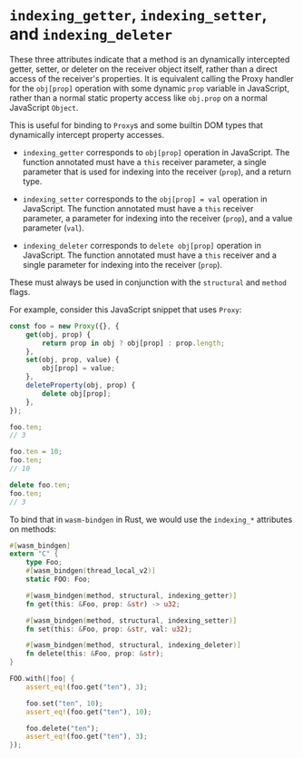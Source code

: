 # `indexing_getter`, `indexing_setter`, and `indexing_deleter`

These three attributes indicate that a method is an dynamically intercepted
getter, setter, or deleter on the receiver object itself, rather than a direct
access of the receiver's properties. It is equivalent calling the Proxy handler
for the `obj[prop]` operation with some dynamic `prop` variable in JavaScript,
rather than a normal static property access like `obj.prop` on a normal
JavaScript `Object`.

This is useful for binding to `Proxy`s and some builtin DOM types that
dynamically intercept property accesses.

* `indexing_getter` corresponds to `obj[prop]` operation in JavaScript. The
  function annotated must have a `this` receiver parameter, a single parameter
  that is used for indexing into the receiver (`prop`), and a return type.

* `indexing_setter` corresponds to the `obj[prop] = val` operation in
  JavaScript. The function annotated must have a `this` receiver parameter, a
  parameter for indexing into the receiver (`prop`), and a value parameter
  (`val`).

* `indexing_deleter` corresponds to `delete obj[prop]` operation in
  JavaScript. The function annotated must have a `this` receiver and a single
  parameter for indexing into the receiver (`prop`).

These must always be used in conjunction with the `structural` and `method`
flags.

For example, consider this JavaScript snippet that uses `Proxy`:

```js
const foo = new Proxy({}, {
    get(obj, prop) {
        return prop in obj ? obj[prop] : prop.length;
    },
    set(obj, prop, value) {
        obj[prop] = value;
    },
    deleteProperty(obj, prop) {
        delete obj[prop];
    },
});

foo.ten;
// 3

foo.ten = 10;
foo.ten;
// 10

delete foo.ten;
foo.ten;
// 3
```

To bind that in `wasm-bindgen` in Rust, we would use the `indexing_*` attributes
on methods:

```rust
#[wasm_bindgen]
extern "C" {
    type Foo;
    #[wasm_bindgen(thread_local_v2)]
    static FOO: Foo;

    #[wasm_bindgen(method, structural, indexing_getter)]
    fn get(this: &Foo, prop: &str) -> u32;

    #[wasm_bindgen(method, structural, indexing_setter)]
    fn set(this: &Foo, prop: &str, val: u32);

    #[wasm_bindgen(method, structural, indexing_deleter)]
    fn delete(this: &Foo, prop: &str);
}

FOO.with(|foo| {
    assert_eq!(foo.get("ten"), 3);

    foo.set("ten", 10);
    assert_eq!(foo.get("ten"), 10);

    foo.delete("ten");
    assert_eq!(foo.get("ten"), 3);
});
```
